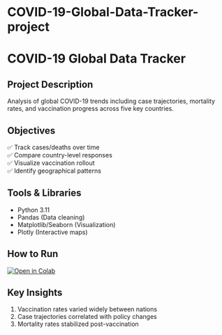 # COVID-19-Global-Data-Tracker-project

# COVID-19 Global Data Tracker

## Project Description
Analysis of global COVID-19 trends including case trajectories, mortality rates, and vaccination progress across five key countries.

## Objectives
✅ Track cases/deaths over time  
✅ Compare country-level responses  
✅ Visualize vaccination rollout  
✅ Identify geographical patterns

## Tools & Libraries
- Python 3.11
- Pandas (Data cleaning)
- Matplotlib/Seaborn (Visualization)
- Plotly (Interactive maps)

## How to Run
[![Open in Colab](https://colab.research.google.com/assets/colab-badge.svg)](https://colab.research.google.com/github/YOUR_USERNAME/covid-19-tracker/blob/main/COVID-19_Global_Data_Tracker.ipynb)

## Key Insights
1. Vaccination rates varied widely between nations  
2. Case trajectories correlated with policy changes  
3. Mortality rates stabilized post-vaccination

